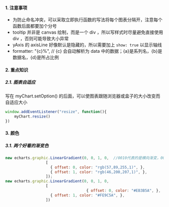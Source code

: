#### 1. 注意事项

- 为防止命名冲突，可以采取立即执行函数的写法将每个图表分隔开，注意每个函数后面都要加个分号
-   tooltip 并非是 canvas 绘制，而是一个 div ，所以写样式时尽量避免直接使用 div ，否则可能导致大小异常
-   yAxis 的 axisLine 好像默认是隐藏的，所以需要加上 `show: true` 以显示轴线
-   formatter: "{c}%", // {c} 会自动解析为 data 中的数据；{a}是系列名，{b}是数据名，{d}是所占比例







#### 2. 重点知识

##### 2.1. 图表自适应

写在 myChart.setOption() 的后面，可以使图表跟随浏览器或盒子的大小改变而自适应大小

```js
window.addEventListener("resize", function(){
	myChart.resize()
})
```



#### 3. 颜色

##### 3.1. 两个好看的渐变色

```js
new echarts.graphic.LinearGradient(0, 0, 1, 0,  //0010代表的是横向渐变，0001为纵向
                  [
                    { offset: 0, color: "rgb(57,89,255,1)", },
                    { offset: 1, color: "rgb(46,200,207,1)", },
                  ]);
new echarts.graphic.LinearGradient(0, 0, 1, 0,
                  [ 
  									{ offset: 0, color: "#EB3B5A", },
                    { offset: 1, color: "#FE9C5A", }, 
                  ])

```


